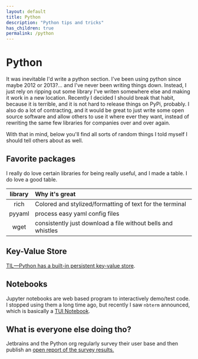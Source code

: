 ```yaml
---
layout: default
title: Python
description: "Python tips and tricks"
has_children: true
permalink: /python
---
```


# Python
It was inevitable I'd write a python section. I've been using python since
maybe 2012 or 2013?... and I've never been writing things down. Instead, I just
rely on ripping out some library I've writen somewhere else and making it work
in a new location. Recently I decided I should break that habit, because it is
terrible, and it is not hard to release things on PyPi, probably. I also do a
lot of contracting, and it would be great to just write some open source
software and allow others to use it where ever they want, instead of rewriting
the same few libraries for companies over and over again.

With that in mind, below you'll find all sorts of random things I told myself
I should tell others about as well.

## Favorite packages
I really do love certain libraries for being really useful, and I made a table.
I do love a good table.

| library | Why it's great                                               |
|:-------:|:-------------------------------------------------------------|
| rich    | Colored and stylized/formatting of text for the terminal     |
| pyyaml  | process easy yaml config files                               |
| wget    | consistently just download a file without bells and whistles |

## Key-Value Store

[TIL—Python has a built-in persistent key-value store](https://remusao.github.io/posts/python-dbm-module.html).

## Notebooks
Jupyter notebooks are web based program to interactively demo/test code.
I stopped using them a long time ago, but recently I saw `nbterm` announced,
which is basically a [TUI Notebook](https://blog.jupyter.org/nbterm-jupyter-notebooks-in-the-terminal-6a2b55d08b70).

## What is everyone else doing tho?
Jetbrains and the Python org regularly survey their user base and then publish
an [open report of the survey results.](https://lp.jetbrains.com/python-developers-survey-2021/)
